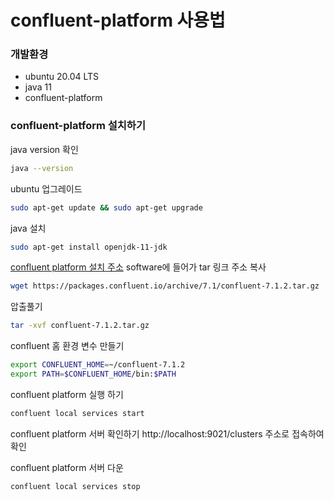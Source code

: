 # confluent-platform 사용법
### 개발환경 
- ubuntu 20.04 LTS
- java 11
- confluent-platform
### confluent-platform 설치하기
java version 확인
```bash
java --version
```
ubuntu 업그레이드
```bash 
sudo apt-get update && sudo apt-get upgrade
```
java 설치
```bash
sudo apt-get install openjdk-11-jdk
```
[confluent platform 설치 주소](https://www.confluent.io/ko-kr/get-started/?product=software)
software에 들어가 tar 링크 주소 복사
```bash
wget https://packages.confluent.io/archive/7.1/confluent-7.1.2.tar.gz
```
압출풀기
```bash
tar -xvf confluent-7.1.2.tar.gz
```
confluent 홈 환경 변수 만들기 
```bash
export CONFLUENT_HOME=~/confluent-7.1.2
export PATH=$CONFLUENT_HOME/bin:$PATH
```
confluent platform 실행 하기 
```bash
confluent local services start
```
confluent platform 서버 확인하기 
http://localhost:9021/clusters 주소로 접속하여 확인 

confluent platform 서버 다운 
```bash 
confluent local services stop
```